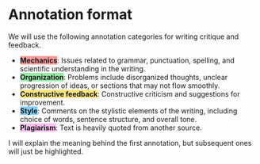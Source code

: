 # Annotation format

We will use the following annotation categories for writing critique and feedback.

-   <span style="background-color: #ff9999; font-weight: bold;">Mechanics</span>:
    Issues related to grammar, punctuation, spelling, and scientific understanding in the writing.
-   <span style="background-color: #99eba4; font-weight: bold;">Organization</span>:
    Problems include disorganized thoughts, unclear progression of ideas, or sections that may not flow smoothly.
-   <span style="background-color: #fce680; font-weight: bold;">Constructive feedback</span>:
    Constructive criticism and suggestions for improvement.
-   <span style="background-color: #80d0ff; font-weight: bold;">Style</span>:
    Comments on the stylistic elements of the writing, including choice of words, sentence structure, and overall tone.
-   <span style="background-color: #ffc0f2; font-weight: bold;">Plagiarism</span>:
    Text is heavily quoted from another source.

I will explain the meaning behind the first annotation, but subsequent ones will just be highlighted.
